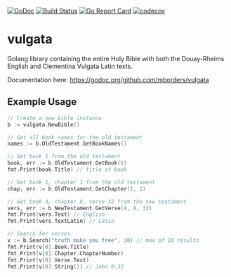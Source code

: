 [![GoDoc](http://godoc.org/github.com/mborders/vulgata?status.png)](http://godoc.org/github.com/mborders/vulgata)
[![Build Status](https://travis-ci.org/mborders/vulgata.svg?branch=master)](https://travis-ci.org/mborders/vulgata)
[![Go Report Card](https://goreportcard.com/badge/github.com/mborders/vulgata)](https://goreportcard.com/report/github.com/mborders/vulgata)
[![codecov](https://codecov.io/gh/mborders/vulgata/branch/master/graph/badge.svg)](https://codecov.io/gh/mborders/vulgata)

# vulgata

Golang library containing the entire Holy Bible with both the Douay-Rheims English and Clementina Vulgata Latin texts.

Documentation here: https://godoc.org/github.com/mborders/vulgata

## Example Usage

```go
// Create a new bible instance
b := vulgata.NewBible()

// Get all book names for the old testament
names := b.OldTestament.GetBookNames()

// Get book 1 from the old testament
book, err := b.OldTestament.GetBook(1)
fmt.Print(book.Title) // title of book

// Get book 1, chapter 1 from the old testament
chap, err := b.OldTestament.GetChapter(1, 1)

// Get book 4, chapter 8, verse 32 from the new testament
vers, err := b.NewTestament.GetVerse(4, 8, 32)
fmt.Print(vers.Text) // English
fmt.Print(vers.TextLatin) // Latin

// Search for verses
v := b.Search("truth make you free", 10) // max of 10 results
fmt.Print(v[0].Book.Title)
fmt.Print(v[0].Chapter.ChapterNumber)
fmt.Print(v[0].Verse.Text)
fmt.Print(v[0].String()) // John 8:32
```
